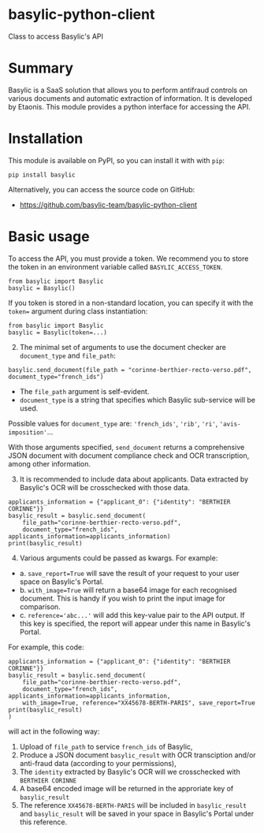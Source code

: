 # basylic-python-client
Class to access Basylic's API

# Summary

Basylic is a SaaS solution that allows you to perform antifraud controls on various documents and automatic extraction of information. It is developed by Etaonis. This module provides a python interface for accessing the API.

# Installation

This module is available on PyPI, so you can install it with with `pip`:

```pip install basylic```

Alternatively, you can access the source code on GitHub:

* https://github.com/basylic-team/basylic-python-client

# Basic usage

To access the API, you must provide a token. We recommend you to store the token in an environment variable called `BASYLIC_ACCESS_TOKEN`. 

```
from basylic import Basylic
basylic = Basylic()
```

If you token is stored in a non-standard location, you can specify it with the `token=` argument during class instantiation:

```
from basylic import Basylic
basylic = Basylic(token=...)
```

2. The minimal set of arguments to use the document checker are `document_type` and `file_path`:
```
basylic.send_document(file_path = "corinne-berthier-recto-verso.pdf", document_type="french_ids")
```
* The `file_path` argument is self-evident. 
* `document_type` is a string that specifies which Basylic sub-service will be used.

Possible values for `document_type` are: `'french_ids'`, `'rib'`, `'ri'`, `'avis-imposition'`...

With those arguments specified, `send_document` returns a comprehensive JSON document with document compliance check and OCR transcription, among other information.

3. It is recommended to include data about applicants. Data extracted by Basylic's OCR will be crosschecked with those data.
```
applicants_information = {"applicant_0": {"identity": "BERTHIER CORINNE"}}
basylic_result = basylic.send_document(
    file_path="corinne-berthier-recto-verso.pdf", 
    document_type="french_ids", applicants_information=applicants_information)
print(basylic_result)
```

4. Various arguments could be passed as kwargs. For example:
* a. `save_report=True` will save the result of your request to your user space on Basylic's Portal.
* b. `with_image=True` will return a base64 image for each recognised document. This is handy if you wish to print the input image for comparison.
* c. `reference='abc...'` will add this key-value pair to the API output. If this key is specified, the report will appear under this name in Basylic's Portal.

For example, this code: 

```
applicants_information = {"applicant_0": {"identity": "BERTHIER CORINNE"}}
basylic_result = basylic.send_document(
    file_path="corinne-berthier-recto-verso.pdf", 
    document_type="french_ids", applicants_information=applicants_information,
    with_image=True, reference="XX45678-BERTH-PARIS", save_report=True
print(basylic_result)
)
```

will act in the following way:

1. Upload of `file_path` to service `french_ids` of Basylic, 
2. Produce a JSON document `basylic_result` with OCR transciption and/or anti-fraud data (according to your permissions), 
3. The `identity` extracted by Basylic's OCR will we crosschecked with `BERTHIER CORINNE`
4. A base64 encoded image will be returned in the approriate key of `basylic_result`
5. The reference `XX45678-BERTH-PARIS` will be included in `basylic_result` and `basylic_result` will be saved in your space in Basylic's Portal under this reference.


